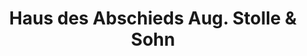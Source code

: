---
title: "Haus des Abschieds Aug. Stolle & Sohn"
url: /oldenburg/haus-des-abschieds-aug-stolle-und-sohn/
shop: Bestattungen
---